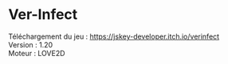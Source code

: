 # Ver-Infect
Téléchargement du jeu : https://jskey-developer.itch.io/verinfect <br/>
Version : 1.20 <br/>
Moteur : LOVE2D <br/>
